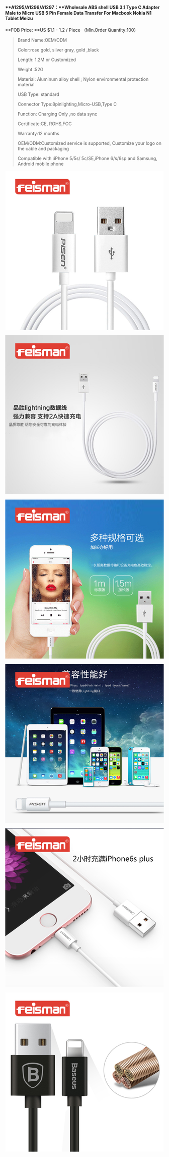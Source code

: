 #### **A1295/A1296/A1297：**Wholesale ABS shell USB 3.1 Type C Adapter Male to Micro USB 5 Pin Female Data Transfer For Macbook Nokia N1 Tablet Meizu

**FOB Price: **US $1.1 - 1.2 / Piece （Min.Order Quantity:100）

> Brand Name:OEM/ODM
>
> Color:rose gold, silver gray, gold ,black
>
> Length: 1.2M or Customized
>
> Weight :52G
>
> Material: Aluminum alloy shell ; Nylon environmental protection material
>
> USB Type: standard
>
> Connector Type:8pinlighting,Micro-USB,Type C
>
> Function: Charging Only ,no data sync
>
> Certificate:CE, ROHS,FCC
>
> Warranty:12 months
>
> OEM/ODM:Customized service is supported, Customize your logo on the cable and packaging
>
> Compatible with :iPhone 5/5s/ 5c/SE,iPhone 6/s/6sp and Samsung, Android mobile phone

![](/ProductImages/A1233-1.jpg)

![](/ProductImages/A1233-2.jpg)

![](/ProductImages/A1233-3.jpg)

![](/ProductImages/A1233-4.jpg)

![](/ProductImages/A1233-5.jpg)

![](/ProductImages/A1233-6.jpg)

